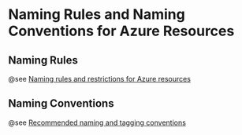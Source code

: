 # Naming Rules and Naming Conventions for Azure Resources

## Naming Rules

@see [Naming rules and restrictions for Azure resources](https://docs.microsoft.com/de-de/azure/azure-resource-manager/management/resource-name-rules)

## Naming Conventions

@see [Recommended naming and tagging conventions](https://docs.microsoft.com/de-de/azure/cloud-adoption-framework/ready/azure-best-practices/naming-and-tagging)